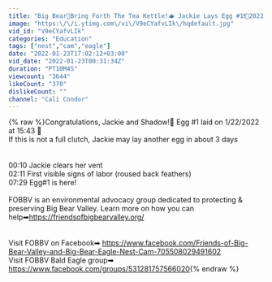 ```yaml
---
title: "Big Bear🦅Bring Forth The Tea Kettle!🫖 Jackie Lays Egg #1❗️🥚2022-01-22"
image: "https:\/\/i.ytimg.com\/vi\/V9eCYafvLIk\/hqdefault.jpg"
vid_id: "V9eCYafvLIk"
categories: "Education"
tags: ["nest","cam","eagle"]
date: "2022-01-23T17:02:12+03:00"
vid_date: "2022-01-23T00:31:34Z"
duration: "PT10M4S"
viewcount: "3644"
likeCount: "370"
dislikeCount: ""
channel: "Cali Condor"
---
```

{% raw %}Congratulations, Jackie and Shadow!🥳 Egg #1 laid on 1/22/2022 at 15:43 🥚<br />If this is not a full clutch, Jackie may lay another egg in about 3 days<br /><br /><br />00:10 Jackie clears her vent<br />02:11 First visible signs of labor (roused back feathers)<br />07:29 Egg#1 is here!<br /><br />FOBBV is an environmental advocacy group dedicated to protecting &amp; preserving Big Bear Valley. Learn more on how you can help➡<a rel="nofollow" target="blank" href="https://friendsofbigbearvalley.org/">https://friendsofbigbearvalley.org/</a><br /><br /><br />Visit FOBBV on Facebook➡ <a rel="nofollow" target="blank" href="https://www.facebook.com/Friends-of-Big-Bear-Valley-and-Big-Bear-Eagle-Nest-Cam-705508029491602">https://www.facebook.com/Friends-of-Big-Bear-Valley-and-Big-Bear-Eagle-Nest-Cam-705508029491602</a><br />Visit FOBBV Bald Eagle group➡ <a rel="nofollow" target="blank" href="https://www.facebook.com/groups/531281757566020">https://www.facebook.com/groups/531281757566020</a>{% endraw %}
